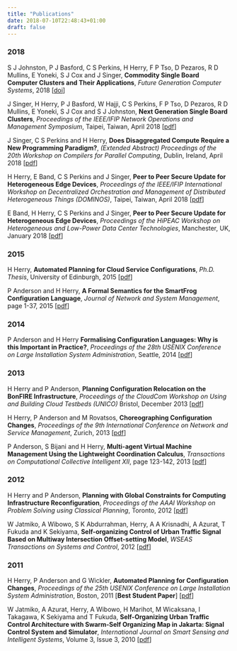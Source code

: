 ```yaml
---
title: "Publications"
date: 2018-07-10T22:48:43+01:00
draft: false
---
```


### 2018

S J Johnston, P J Basford, C S Perkins, H Herry, F P Tso,
D Pezaros, R D Mullins, E Yoneki, S J Cox and J Singer,
**Commodity Single Board Computer Clusters and Their Applications**,
_Future Generation Computer Systems_,
2018
[[doi](https://doi.org/10.1016/j.future.2018.06.048)]

J Singer, H Herry, P J Basford, W Hajji, C S Perkins, F P Tso, D Pezaros,
R D Mullins, E Yoneki, S J Cox and S J Johnston,
**Next Generation Single Board Clusters**,
_Proceedings of the IEEE/IFIP Network Operations and Management Symposium_,
Taipei, Taiwan, April 2018
[[pdf](/pdf/singer2018noms-demo.pdf)]

J Singer, C S Perkins and H Herry,
**Does Disaggregated Compute Require a New Programming Paradigm?**,
_(Extended Abstract) Proceedings of the 20th Workshop on Compilers for
Parallel Computing_,
Dublin, Ireland, April 2018
[[pdf](/pdf/singer2018disaggregated.pdf)]

H Herry, E Band, C S Perkins and J Singer,
**Peer to Peer Secure Update for Heterogeneous Edge Devices**,
_Proceedings of the IEEE/IFIP International Workshop on Decentralized
Orchestration and Management of Distributed Heterogeneous Things (DOMINOS)_,
Taipei, Taiwan, April 2018
[[pdf](/pdf/herry2018p2p-secure.pdf)]

E Band, H Herry, C S Perkins and J Singer,
**Peer to Peer Secure Update for Heterogeneous Edge Devices**,
_Proceedings of the HiPEAC Workshop on Heterogeneous and Low-Power Data Center
Technologies_,
Manchester, UK, January 2018
[[pdf](/pdf/band2018hipeac.pdf)]


### 2015

H Herry,
**Automated Planning for Cloud Service Configurations**,
_Ph.D. Thesis_,
University of Edinburgh, 2015
[[pdf](/pdf/herry2015thesis.pdf)]

P Anderson and H Herry,
**A Formal Semantics for the SmartFrog Configuration Language**,
_Journal of Network and System Management_,
page 1-37, 2015
[[pdf](/pdf/anderson2015aformal.pdf)]


### 2014

P Anderson and H Herry
**Formalising Configuration Languages: Why is this Important in Practice?**,
_Proceedings of the 28th USENIX Conference on Large Installation System
Administration_,
Seattle, 2014
[[pdf](https://www.usenix.org/system/files/conference/lisa14/lisa14-poster_anderson.pdf)]


### 2013

H Herry and P Anderson,
**Planning Configuration Relocation on the BonFIRE Infrastructure**,
_Proceedings of the CloudCom Workshop on Using and Building Cloud Testbeds
(UNICO)_
Bristol, December 2013
[[pdf](/pdf/herry2013planning.pdf)]

H Herry, P Anderson and M Rovatsos,
**Choreographing Configuration Changes**,
_Proceedings of the 9th International Conference on Network and Service
Management_,
Zurich, 2013
[[pdf](/pdf/herry2013choreographing.pdf)]

P Anderson, S Bijani and H Herry,
**Multi-agent Virtual Machine Management Using the Lightweight Coordination
Calculus**,
_Transactions on Computational Collective Intelligent XII_,
page 123-142, 2013
[[pdf](/pdf/anderson2013multi.pdf)]


### 2012

H Herry and P Anderson,
**Planning with Global Constraints for Computing Infrastructure Reconfiguration**,
_Proceedings of the AAAI Workshop on Problem Solving using Classical Planning_,
Toronto, 2012
[[pdf](https://www.research.ed.ac.uk/portal/files/14069800/5274_22823_1_PB.pdf)]

W Jatmiko, A Wibowo, S K Abdurrahman, Herry, A A Krisnadhi, A Azurat, T Fukuda
and K Sekiyama,
**Self-organizing Control of Urban Traffic Signal Based on Multiway Intersection
Offset-setting Model**,
_WSEAS Transactions on Systems and Control_,
2012
[[pdf](https://pdfs.semanticscholar.org/ad75/1fb7d75c807ff2ddc4a3c31cb74769efab86.pdf)]


### 2011

H Herry, P Anderson and G Wickler,
**Automated Planning for Configuration Changes**,
_Proceedings of the 25th USENIX Conference on Large Installation System
Administration_,
Boston, 2011
[**Best Student Paper**]
[[pdf](http://static.usenix.org/events/lisa11/tech/full_papers/Herry.pdf)]

W Jatmiko, A Azurat, Herry, A Wibowo, H Marihot, M Wicaksana, I Takagawa,
K Sekiyama and T Fukuda,
**Self-Organizing Urban Traffic Control Architecture with Swarm-Self Organizing
Map in Jakarta: Signal Control System and Simulator**,
_International Journal on Smart Sensing and Intelligent Systems_,
Volume 3, Issue 3, 2010
[[pdf](http://s2is.org/Issues/v3/n3/papers/paper8.pdf)]